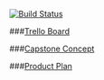 [![Build Status](https://travis-ci.org/knaydee/petstop.svg?branch=master)](https://travis-ci.org/knaydee/petstop)

###[Trello Board](https://trello.com/b/woB1lhBO/capstone)

###[Capstone Concept](https://gist.github.com/knaydee/44c6eb199f37398479e1)

###[Product Plan](https://gist.github.com/knaydee/e45da7399419e0a40740)
